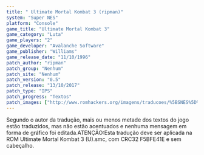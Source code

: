 ```yaml
---
title: " Ultimate Mortal Kombat 3 (ripman)"
system: "Super NES"
platform: "Console"
game_title: "Ultimate Mortal Kombat 3"
game_category: "Luta"
game_players: "2"
game_developer: "Avalanche Software"
game_publisher: "Williams"
game_release_date: "11/10/1996"
patch_author: "ripman"
patch_group: "Nenhum"
patch_site: "Nenhum"
patch_version: "0.5"
patch_release: "13/10/2017"
patch_type: "IPS"
patch_progress: "Textos"
patch_images: ["http://www.romhackers.org/imagens/traducoes/%5BSNES%5D%20Ultimate%20Mortal%20Kombat%203%20-%20ripman%20-%201.png","http://www.romhackers.org/imagens/traducoes/%5BSNES%5D%20Ultimate%20Mortal%20Kombat%203%20-%20ripman%20-%202.png","http://www.romhackers.org/imagens/traducoes/%5BSNES%5D%20Ultimate%20Mortal%20Kombat%203%20-%20ripman%20-%203.png"]
---
```

Segundo o autor da tradução, mais ou menos metade dos textos do jogo estão traduzidos, mas não estão acentuados e nenhuma mensagem em forma de gráfico foi editada.ATENÇÃO:Esta tradução deve ser aplicada na ROM Ultimate Mortal Kombat 3 (U).smc, com CRC32 F5BFE41E e sem cabeçalho.